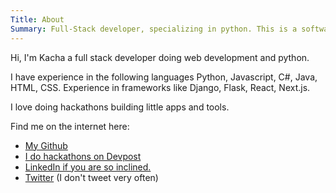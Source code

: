 ```yaml
---
Title: About 
Summary: Full-Stack developer, specializing in python. This is a software development blog logging my learnings in python, javascript, golang, web development and tools development.
---
```


Hi, I'm Kacha a full stack developer doing web development and python.

I have experience in the following languages Python, Javascript, C#, Java, HTML, CSS. Experience in frameworks like Django, Flask, React, Next.js.

I love doing hackathons building little apps and tools.

Find me on the internet here:

- [My Github](https://github.com/kachaMukabe)
- [I do hackathons on Devpost](https://devpost.com/kmukabe)
- [LinkedIn if you are so inclined.](https://www.linkedin.com/in/kachamukabe/)
- [Twitter](https://twitter.com/kMukabe) (I don't tweet very often)
